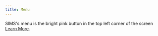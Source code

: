 ```yaml
---
title: Menu
---
```

SIMS's menu is the bright pink button in the top left corner of the screen [Learn&nbsp;More]({{site.url}}/docs/getting-started/navigation).